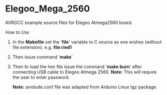 # Elegoo_Mega_2560
AVRGCC example source files for Elegoo Atmega2560 board.

*How to Use*

1. In the **Makefile** set the '**file**' variable to C source as one wishes (without file extension). e.g. **file=led1**
2. Then issue command '**make**'
3. Then to load the hex file issue the command '**make burn**' after connecting USB cable to Elegoo Atmega 2560.
   **Note:** This will require the user to enter password.
   
   **Note:** avrdude.conf file was adapted from Arduino Linux tgz package.
